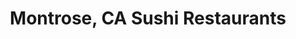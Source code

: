---
layout: city
title: Montrose, CA Sushi Restaurants
permalink: /california/montrose/
stateAbbr: CA
stateName: California
cityName: Montrose

---